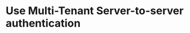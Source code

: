 # Use Multi-Tenant Server-to-server authentication

<!-- https://docs.microsoft.com/en-us/dynamics365/customer-engagement/developer/use-multi-tenant-server-server-authentication -->